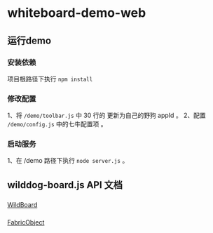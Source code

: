 # whiteboard-demo-web

## 运行demo

### 安装依赖

项目根路径下执行 `npm install`

### 修改配置

1、将 `/demo/toolbar.js` 中 30 行的 <appId> 更新为自己的野狗 appId 。
2、配置 `/demo/config.js` 中的七牛配置项 。

### 启动服务

1、在 /demo 路径下执行 `node server.js` 。

## wilddog-board.js API 文档
###
[WildBoard](/API文档/WildBoard.md)
###
[FabricObject](/API文档/FabricObject.md)
